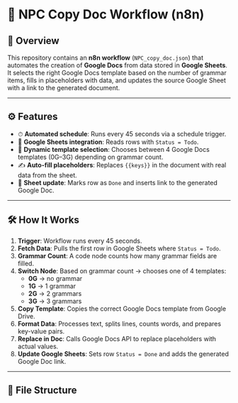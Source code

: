 # 📄 NPC Copy Doc Workflow (n8n)

## 🎯 Overview
This repository contains an **n8n workflow** (`NPC_copy_doc.json`) that automates the creation of **Google Docs** from data stored in **Google Sheets**.  
It selects the right Google Docs template based on the number of grammar items, fills in placeholders with data, and updates the source Google Sheet with a link to the generated document.

---

## ⚙️ Features
- ⏱ **Automated schedule**: Runs every 45 seconds via a schedule trigger.
- 📑 **Google Sheets integration**: Reads rows with `Status = Todo`.
- 🔀 **Dynamic template selection**: Chooses between 4 Google Docs templates (0G–3G) depending on grammar count.
- ✍️ **Auto-fill placeholders**: Replaces `{{keys}}` in the document with real data from the sheet.
- 🔗 **Sheet update**: Marks row as `Done` and inserts link to the generated Google Doc.

---

## 🛠️ How It Works
1. **Trigger**: Workflow runs every 45 seconds.
2. **Fetch Data**: Pulls the first row in Google Sheets where `Status = Todo`.
3. **Grammar Count**: A code node counts how many grammar fields are filled.
4. **Switch Node**: Based on grammar count → chooses one of 4 templates:
   - **0G** → no grammar
   - **1G** → 1 grammar
   - **2G** → 2 grammars
   - **3G** → 3 grammars
5. **Copy Template**: Copies the correct Google Docs template from Google Drive.
6. **Format Data**: Processes text, splits lines, counts words, and prepares key-value pairs.
7. **Replace in Doc**: Calls Google Docs API to replace placeholders with actual values.
8. **Update Google Sheets**: Sets row `Status = Done` and adds the generated Google Doc link.

---

## 📂 File Structure

